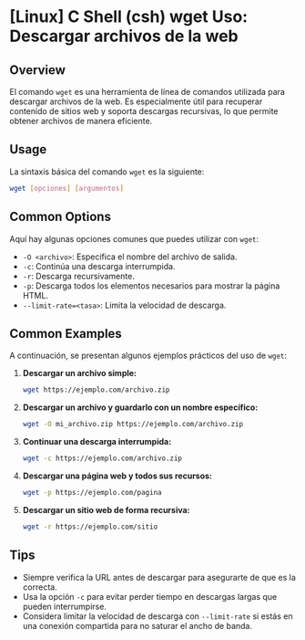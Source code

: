 # [Linux] C Shell (csh) wget Uso: Descargar archivos de la web

## Overview
El comando `wget` es una herramienta de línea de comandos utilizada para descargar archivos de la web. Es especialmente útil para recuperar contenido de sitios web y soporta descargas recursivas, lo que permite obtener archivos de manera eficiente.

## Usage
La sintaxis básica del comando `wget` es la siguiente:

```bash
wget [opciones] [argumentos]
```

## Common Options
Aquí hay algunas opciones comunes que puedes utilizar con `wget`:

- `-O <archivo>`: Especifica el nombre del archivo de salida.
- `-c`: Continúa una descarga interrumpida.
- `-r`: Descarga recursivamente.
- `-p`: Descarga todos los elementos necesarios para mostrar la página HTML.
- `--limit-rate=<tasa>`: Limita la velocidad de descarga.

## Common Examples
A continuación, se presentan algunos ejemplos prácticos del uso de `wget`:

1. **Descargar un archivo simple:**

   ```bash
   wget https://ejemplo.com/archivo.zip
   ```

2. **Descargar un archivo y guardarlo con un nombre específico:**

   ```bash
   wget -O mi_archivo.zip https://ejemplo.com/archivo.zip
   ```

3. **Continuar una descarga interrumpida:**

   ```bash
   wget -c https://ejemplo.com/archivo.zip
   ```

4. **Descargar una página web y todos sus recursos:**

   ```bash
   wget -p https://ejemplo.com/pagina
   ```

5. **Descargar un sitio web de forma recursiva:**

   ```bash
   wget -r https://ejemplo.com/sitio
   ```

## Tips
- Siempre verifica la URL antes de descargar para asegurarte de que es la correcta.
- Usa la opción `-c` para evitar perder tiempo en descargas largas que pueden interrumpirse.
- Considera limitar la velocidad de descarga con `--limit-rate` si estás en una conexión compartida para no saturar el ancho de banda.